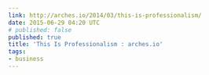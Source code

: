 ```yaml
---
link: http://arches.io/2014/03/this-is-professionalism/
date: 2015-06-29 04:20 UTC
# published: false
published: true
title: 'This Is Professionalism : arches.io'
tags:
- business
---
```



